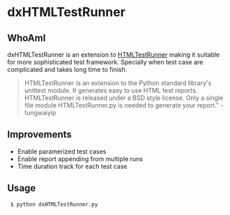 # dxHTMLTestRunner

## WhoAmI

dxHTMLTestRunner is an extension to [HTMLTestRunner](https://github.com/tungwaiyip/HTMLTestRunner) making it suitable for more sophisticated test framework. Specially when test case are complicated and takes long time to finish. 

> HTMLTestRunner is an extension to the Python standard library's unittest module.
> It generates easy to use HTML test reports. HTMLTestRunner is released under a
> BSD style license.
> Only a single file module HTMLTestRunner.py is needed to generate your report."
> -tungwaiyip 


## Improvements

 - Enable paramerized test cases
 - Enable report appending from multiple runs
 - Time duration track for each test case
 
## Usage
 
```
 $ python dxHTMLTestRunner.py
```